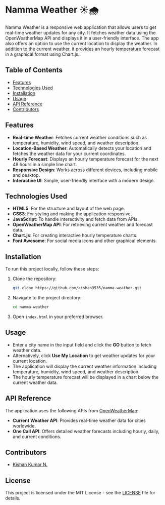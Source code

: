 # Namma Weather ☀️🌧️

Namma Weather is a responsive web application that allows users to get real-time weather updates for any city. It fetches weather data using the OpenWeatherMap API and displays it in a user-friendly interface. The app also offers an option to use the current location to display the weather. In addition to the current weather, it provides an hourly temperature forecast in a graphical format using Chart.js.

## Table of Contents
- [Features](#features)
- [Technologies Used](#technologies-used)
- [Installation](#installation)
- [Usage](#usage)
- [API Reference](#api-reference)
- [Contributors](#contributors)

## Features
- **Real-time Weather**: Fetches current weather conditions such as temperature, humidity, wind speed, and weather description.
- **Location-Based Weather**: Automatically detects your location and fetches the weather data for your current coordinates.
- **Hourly Forecast**: Displays an hourly temperature forecast for the next 48 hours in a simple line chart.
- **Responsive Design**: Works across different devices, including mobile and desktop.
- **Interactive UI**: Simple, user-friendly interface with a modern design.

## Technologies Used
- **HTML5**: For the structure and layout of the web page.
- **CSS3**: For styling and making the application responsive.
- **JavaScript**: To handle interactivity and fetch data from APIs.
- **OpenWeatherMap API**: For retrieving current weather and forecast data.
- **Chart.js**: For creating interactive hourly temperature charts.
- **Font Awesome**: For social media icons and other graphical elements.

## Installation
To run this project locally, follow these steps:

1. Clone the repository:
    ```bash
    git clone https://github.com/kishan9535/namma-weather.git
    ```
2. Navigate to the project directory:
    ```bash
    cd namma-weather
    ```
3. Open `index.html` in your preferred browser.

## Usage
- Enter a city name in the input field and click the **GO** button to fetch weather data.
- Alternatively, click **Use My Location** to get weather updates for your current location.
- The application will display the current weather information including temperature, humidity, wind speed, and weather description.
- The hourly temperature forecast will be displayed in a chart below the current weather data.

## API Reference
The application uses the following APIs from [OpenWeatherMap](https://openweathermap.org/):
- **Current Weather API**: Provides real-time weather data for cities worldwide.
- **One Call API**: Offers detailed weather forecasts including hourly, daily, and current conditions.

## Contributors
- [Kishan Kumar N.](https://github.com/kishan9535)

## License
This project is licensed under the MIT License - see the [LICENSE](LICENSE) file for details.

